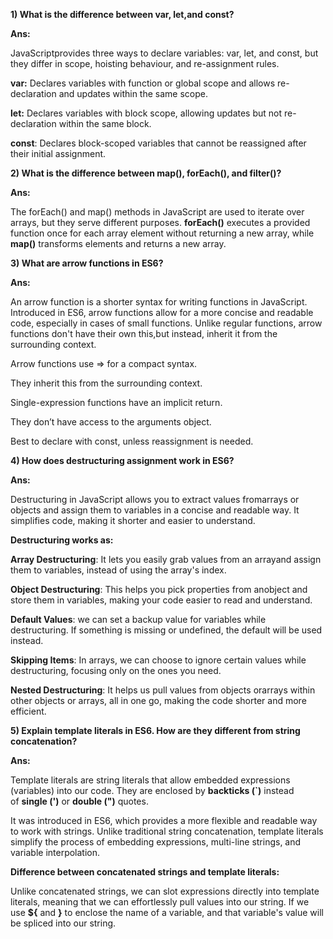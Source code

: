 **1) What is the difference between var, let,and const?**

**Ans:**

JavaScriptprovides three ways to declare variables: var, let, and const, but they differ in scope, hoisting behaviour, and re-assignment rules.

**var:** Declares variables with function or global scope and allows re-declaration and updates within the same scope.

**let:** Declares variables with block scope, allowing updates but not re-declaration within the same block.

**const**: Declares block-scoped variables that cannot be reassigned after their initial assignment.

**2) What is the difference between map(), forEach(), and filter()?**

**Ans:**

The forEach() and map() methods in JavaScript are used to iterate over arrays, but they serve different purposes. **forEach()** executes a provided function once for each array element without returning a new array, while **map()** transforms elements and returns a new array.

**3) What are arrow functions in ES6?**

**Ans:**

An arrow function is a shorter syntax for writing functions in JavaScript. Introduced in ES6, arrow functions allow for a more concise and readable code, especially in cases of small functions. Unlike regular functions, arrow functions don't have their own this,but instead, inherit it from the surrounding context.

Arrow functions use => for a compact syntax.

They inherit this from the surrounding context.

Single-expression functions have an implicit return.

They don’t have access to the arguments object.

Best to declare with const, unless reassignment is needed.

**4) How does destructuring assignment work in ES6?**

**Ans:**

Destructuring in JavaScript allows you to extract values fromarrays or objects and assign them to variables in a concise and readable way. It simplifies code, making it shorter and easier to understand.

**Destructuring works as:**

**Array Destructuring**: It lets you easily grab values from an arrayand assign them to variables, instead of using the array's index.

**Object Destructuring**: This helps you pick properties from anobject and store them in variables, making your code easier to read and understand.

**Default Values**: we can set a backup value for variables while destructuring. If something is missing or undefined, the default will be used instead.

**Skipping Items**: In arrays, we can choose to ignore certain values while destructuring, focusing only on the ones you need.

**Nested Destructuring**: It helps us pull values from objects orarrays within other objects or arrays, all in one go, making the code shorter and more efficient.

**5) Explain template literals in ES6. How are they different from string concatenation?**

**Ans:**

Template literals are string literals that allow embedded expressions (variables) into our code. They are enclosed by **backticks (\`)** instead of **single (')** or **double (")** quotes.

It was introduced in ES6, which provides a more flexible and readable way to work with strings. Unlike traditional string concatenation, template literals simplify the process of embedding expressions, multi-line strings, and variable interpolation.

**Difference between concatenated strings and template literals:**

Unlike concatenated strings, we can slot expressions directly into template literals, meaning that we can effortlessly pull values into our string. If we use **${** and **}** to enclose the name of a variable, and that variable's value will be spliced into our string.